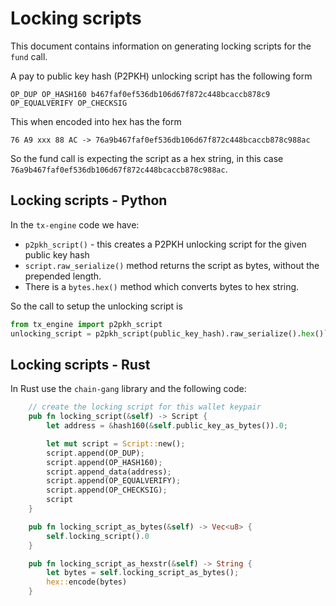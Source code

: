 # Locking scripts
This document contains information on generating locking scripts for the `fund` call.

A pay to public key hash (P2PKH) unlocking script has the following form
```
OP_DUP OP_HASH160 b467faf0ef536db106d67f872c448bcaccb878c9 OP_EQUALVERIFY OP_CHECKSIG
```
This when encoded into hex has the form
```
76 A9 xxx 88 AC -> 76a9b467faf0ef536db106d67f872c448bcaccb878c988ac
```
So the fund call is expecting the script as a hex string, in this case `76a9b467faf0ef536db106d67f872c448bcaccb878c988ac`. 

## Locking scripts - Python 
In the `tx-engine` code we have:
* `p2pkh_script()` - this creates a P2PKH unlocking script for the given public key hash
* `script.raw_serialize()` method returns the script as bytes, without the prepended length.
* There is a `bytes.hex()` method which converts bytes to hex string.


So the call to setup the unlocking script is 
```Python
from tx_engine import p2pkh_script
unlocking_script = p2pkh_script(public_key_hash).raw_serialize().hex()`
```

## Locking scripts - Rust
In Rust use the `chain-gang` library and the following code: 
``` rust
    // create the locking script for this wallet keypair
    pub fn locking_script(&self) -> Script {
        let address = &hash160(&self.public_key_as_bytes()).0;

        let mut script = Script::new();
        script.append(OP_DUP);
        script.append(OP_HASH160);
        script.append_data(address);
        script.append(OP_EQUALVERIFY);
        script.append(OP_CHECKSIG);
        script
    }

    pub fn locking_script_as_bytes(&self) -> Vec<u8> {
        self.locking_script().0
    }

    pub fn locking_script_as_hexstr(&self) -> String {
        let bytes = self.locking_script_as_bytes();
        hex::encode(bytes)
    }
```

